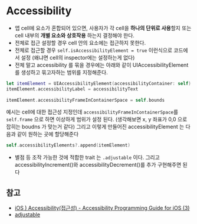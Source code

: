 # Accessibility
- 앱 cell에 요소가 혼합되어 있으면, 사용자가 각 cell을 **하나의 단위로 사용**할지 또는 cell 내부의 **개별 요소와 상호작용** 하는지 결정해야 한다.
- 전체로 접근 설정할 경우 cell 안의 요소에는 접근하지 못한다.
- 전체로 접근할 경우 `self.isAccessibilityElement = true` 이런식으로 코드에서 설정 (왜냐면 cell의 inspector에는 설정하는게 없다)
- 전체 말고 accessibility 를 묶을 경우에는 아래와 같이 UIAccessibilityElement 를 생성하고 묶고자하는 범위를 지정해준다.
```swift
let itemElement = UIAccessibilityElement(accessibilityContainer: self)
itemElement.accessibilityLabel = accessibilityText
       
itemElement.accessibilityFrameInContainerSpace = self.bounds
```
예시는 cell에 대한 접근성 지정인데 `accessibilityFrameInContainerSpace`를 `self.frame` 으로 하면 이상하게 범위가 설정 된다. (생각해보면 x, y 좌표가 0,0 으로 잡히는 boudns 가 맞는거 같다)
그리고 이렇게 만들어진 accessibilityElement 는 다음과 같이 원하는 곳에 할당해준다
```swift
self.accessibilityElements?.append(itemElement)
```
- 별점 등 조작 가능한 것에 적합한 trait 는 `.adjustable` 이다. 그리고 accessibilityIncrement()와 accessibilityDecrement()를 추가 구현해주면 된다

## 참고
- [iOS ) Accessibility(접근성) - Accessibility Programming Guide for iOS (3)](https://zeddios.tistory.com/460)
- [adjustable](https://developer.apple.com/documentation/uikit/uiaccessibility/uiaccessibilitytraits/1620177-adjustable)
